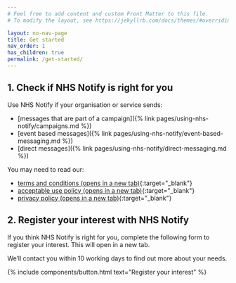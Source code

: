 ```yaml
---
# Feel free to add content and custom Front Matter to this file.
# To modify the layout, see https://jekyllrb.com/docs/themes/#overriding-theme-defaults

layout: no-nav-page
title: Get started
nav_order: 1
has_children: true
permalink: /get-started/
---
```


## 1. Check if NHS Notify is right for you

Use NHS Notify if your organisation or service sends:

- [messages that are part of a campaign]({% link pages/using-nhs-notify/campaigns.md %})
- [event based messages]({% link pages/using-nhs-notify/event-based-messaging.md %})
- [direct messages]({% link pages/using-nhs-notify/direct-messaging.md %})

You may need to read our:

- [terms and conditions (opens in a new tab)](https://digital.nhs.uk/services/nhs-notify/terms-and-conditions){:target="\_blank"}
- [acceptable use policy (opens in a new tab)](https://digital.nhs.uk/services/nhs-notify/acceptable-use-policy){:target="\_blank"}
- [privacy policy (opens in a new tab)](https://digital.nhs.uk/services/nhs-notify/transparency-notice){:target="\_blank"}

## 2. Register your interest with NHS Notify

If you think NHS Notify is right for you, complete the following form to register your interest. This will open in a new tab.

We’ll contact you within 10 working days to find out more about your needs.

{% include components/button.html
    text="Register your interest"
%}

